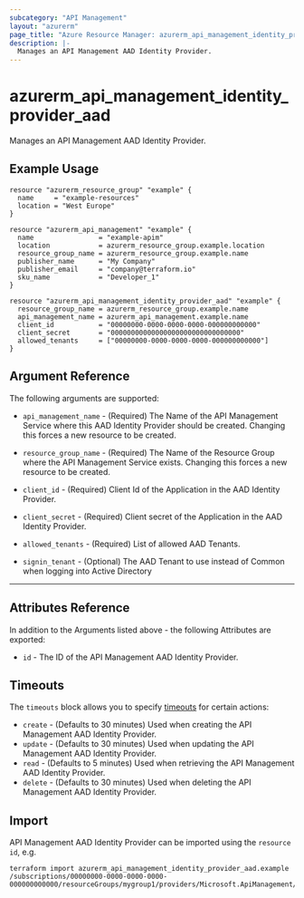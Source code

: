 ```yaml
---
subcategory: "API Management"
layout: "azurerm"
page_title: "Azure Resource Manager: azurerm_api_management_identity_provider_aad"
description: |-
  Manages an API Management AAD Identity Provider.
---
```


# azurerm_api_management_identity_provider_aad

Manages an API Management AAD Identity Provider.

## Example Usage

```hcl
resource "azurerm_resource_group" "example" {
  name     = "example-resources"
  location = "West Europe"
}

resource "azurerm_api_management" "example" {
  name                = "example-apim"
  location            = azurerm_resource_group.example.location
  resource_group_name = azurerm_resource_group.example.name
  publisher_name      = "My Company"
  publisher_email     = "company@terraform.io"
  sku_name            = "Developer_1"
}

resource "azurerm_api_management_identity_provider_aad" "example" {
  resource_group_name = azurerm_resource_group.example.name
  api_management_name = azurerm_api_management.example.name
  client_id           = "00000000-0000-0000-0000-000000000000"
  client_secret       = "00000000000000000000000000000000"
  allowed_tenants     = ["00000000-0000-0000-0000-000000000000"]
}
```

## Argument Reference

The following arguments are supported:

* `api_management_name` - (Required) The Name of the API Management Service where this AAD Identity Provider should be created. Changing this forces a new resource to be created.

* `resource_group_name` - (Required) The Name of the Resource Group where the API Management Service exists. Changing this forces a new resource to be created.

* `client_id` - (Required) Client Id of the Application in the AAD Identity Provider.

* `client_secret` - (Required) Client secret of the Application in the AAD Identity Provider.

* `allowed_tenants` - (Required) List of allowed AAD Tenants.

* `signin_tenant` - (Optional) The AAD Tenant to use instead of Common when logging into Active Directory

---

## Attributes Reference

In addition to the Arguments listed above - the following Attributes are exported:

* `id` - The ID of the API Management AAD Identity Provider.

## Timeouts

The `timeouts` block allows you to specify [timeouts](https://www.terraform.io/language/resources/syntax#operation-timeouts) for certain actions:

* `create` - (Defaults to 30 minutes) Used when creating the API Management AAD Identity Provider.
* `update` - (Defaults to 30 minutes) Used when updating the API Management AAD Identity Provider.
* `read` - (Defaults to 5 minutes) Used when retrieving the API Management AAD Identity Provider.
* `delete` - (Defaults to 30 minutes) Used when deleting the API Management AAD Identity Provider.

## Import

API Management AAD Identity Provider can be imported using the `resource id`, e.g.

```shell
terraform import azurerm_api_management_identity_provider_aad.example /subscriptions/00000000-0000-0000-0000-000000000000/resourceGroups/mygroup1/providers/Microsoft.ApiManagement/service/instance1/identityProviders/aad
```
